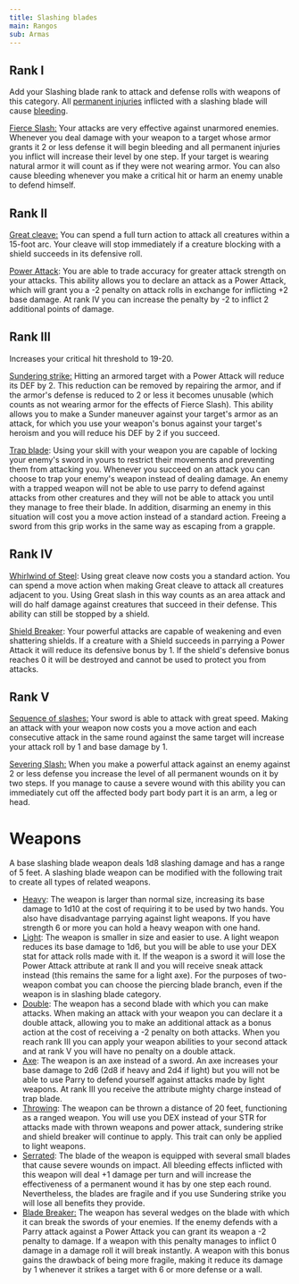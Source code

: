 ```yaml
---
title: Slashing blades
main: Rangos
sub: Armas
---
```


## Rank I

Add your Slashing blade rank to attack and defense rolls with weapons of this category. All [permanent injuries](https://raldamain.com/en/rules/main%20rules/Heridas%20permanentes.html) inflicted with a slashing blade will cause [bleeding](https://raldamain.com/en/rules/main%20rules/Efectos%20de%20estado.html#bleeding).

<u>Fierce Slash:</u> Your attacks are very effective against unarmored enemies. Whenever you deal damage with your weapon to a target whose armor grants it 2 or less defense it will begin bleeding and all permanent injuries you inflict will increase their level by one step. If your target is wearing natural armor it will count as if they were not wearing armor. You can also cause bleeding whenever you make a critical hit or harm an enemy unable to defend himself.

## Rank II

<u>Great cleave:</u> You can spend a full turn action to attack all creatures within a 15-foot arc. Your cleave will stop immediately if a creature blocking with a shield succeeds in its defensive roll.

<u>Power Attack</u>: You are able to trade accuracy for greater attack strength on your attacks. This ability allows you to declare an attack as a Power Attack, which will grant you a -2 penalty on attack rolls in exchange for inflicting +2 base damage. At rank IV you can increase the penalty by -2 to inflict 2 additional points of damage.

## Rank III

Increases your critical hit threshold to 19-20.

<u>Sundering strike:</u> Hitting an armored target with a Power Attack will reduce its DEF by 2. This reduction can be removed by repairing the armor, and if the armor's defense is reduced to 2 or less it becomes unusable (which counts as not wearing armor for the effects of Fierce Slash). This ability allows you to make a Sunder maneuver against your target's armor as an attack, for which you use your weapon's bonus against your target's heroism and you will reduce his DEF by 2 if you succeed.

<u>Trap blade</u>: Using your skill with your weapon you are capable of locking your enemy's sword in yours to restrict their movements and preventing them from attacking you. Whenever you succeed on an attack you can choose to trap your enemy's weapon instead of dealing damage. An enemy with a trapped weapon will not be able to use parry to defend against attacks from other creatures and they will not be able to attack you until they manage to free their blade. In addition, disarming an enemy in this situation will cost you a move action instead of a standard action. Freeing a sword from this grip works in the same way as escaping from a grapple.

## Rank IV

<u>Whirlwind of Steel</u>: Using great cleave now costs you a standard action. You can spend a move action when making Great cleave to attack all creatures adjacent to you. Using Great slash in this way counts as an area attack and will do half damage against creatures that succeed in their defense. This ability can still be stopped by a shield.

<u>Shield Breaker</u>: Your powerful attacks are capable of weakening and even shattering shields. If a creature with a Shield succeeds in parrying a Power Attack it will reduce its defensive bonus by 1. If the shield's defensive bonus reaches 0 it will be destroyed and cannot be used to protect you from attacks. 

## Rank V

<u>Sequence of slashes:</u> Your sword is able to attack with great speed. Making an attack with your weapon now costs you a move action and each consecutive attack in the same round against the same target will increase your attack roll by 1 and base damage by 1.

<u>Severing Slash:</u> When you make a powerful attack against an enemy against 2 or less defense you increase the level of all permanent wounds on it by two steps. If you manage to cause a severe wound with this ability you can immediately cut off the affected body part body part it is an arm, a leg or head.

# Weapons

A base slashing blade weapon deals 1d8 slashing damage and has a range of 5 feet. A slashing blade weapon can be modified with the following trait to create all types of related weapons.

- <u>Heavy</u>: The weapon is larger than normal size, increasing its base damage to 1d10 at the cost of requiring it to be used by two hands. You also have disadvantage parrying against light weapons. If you have strength 6 or more you can hold a heavy weapon with one hand.
- <u>Light</u>: The weapon is smaller in size and easier to use. A light weapon reduces its base damage to 1d6, but you will be able to use your DEX stat for attack rolls made with it. If the weapon is a sword it will lose the Power Attack attribute at rank II and you will receive sneak attack instead (this remains the same for a light axe). For the purposes of two-weapon combat you can choose the piercing blade branch, even if the weapon is in slashing blade category.
- <u>Double</u>: The weapon has a second blade with which you can make attacks. When making an attack with your weapon you can declare it a double attack, allowing you to make an additional attack as a bonus action at the cost of receiving a -2 penalty on both attacks. When you reach rank III you can apply your weapon abilities to your second attack and at rank V you will have no penalty on a double attack.
- <u>Axe</u>: The weapon is an axe instead of a sword. An axe increases your base damage to 2d6 (2d8 if heavy and 2d4 if light) but you will not be able to use Parry to defend yourself against attacks made by light weapons. At rank III you receive the attribute mighty charge instead of trap blade.
- <u>Throwing</u>: The weapon can be thrown a distance of 20 feet, functioning as a ranged weapon. You will use you DEX instead of your STR for attacks made with thrown weapons and power attack, sundering strike and shield breaker will continue to apply. This trait can only be applied to light weapons.
- <u>Serrated</u>: The blade of the weapon is equipped with several small blades that cause severe wounds on impact. All bleeding effects inflicted with this weapon will deal +1 damage per turn and will increase the effectiveness of a permanent wound it has by one step each round. Nevertheless, the blades are fragile and if you use Sundering strike you will lose all benefits they provide.
- <u>Blade Breaker:</u> The weapon has several wedges on the blade with which it can break the swords of your enemies. If the enemy defends with a Parry attack against a Power Attack you can grant its weapon a -2 penalty to damage. If a weapon with this penalty manages to inflict 0 damage in a damage roll it will break instantly. A weapon with this bonus gains the drawback of being more fragile, making it reduce its damage by 1 whenever it strikes a target with 6 or more defense or a wall.